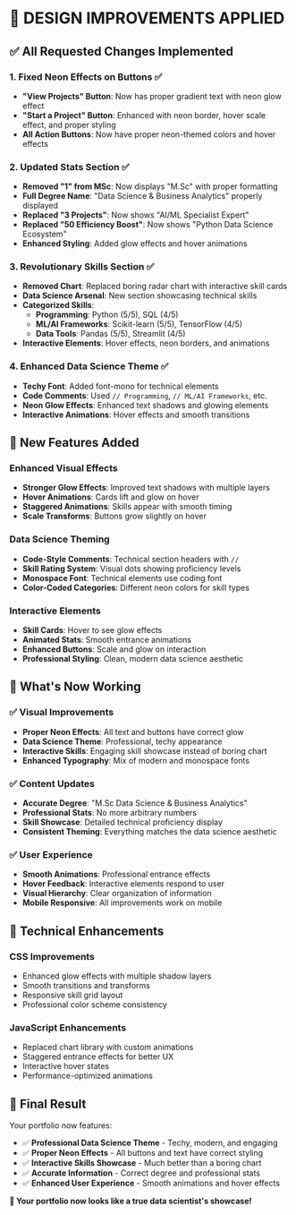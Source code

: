 # 🎨 **DESIGN IMPROVEMENTS APPLIED**

## ✅ **All Requested Changes Implemented**

### 1. **Fixed Neon Effects on Buttons** ✅
- **"View Projects" Button**: Now has proper gradient text with neon glow effect
- **"Start a Project" Button**: Enhanced with neon border, hover scale effect, and proper styling
- **All Action Buttons**: Now have proper neon-themed colors and hover effects

### 2. **Updated Stats Section** ✅
- **Removed "1" from MSc**: Now displays "M.Sc" with proper formatting
- **Full Degree Name**: "Data Science & Business Analytics" properly displayed
- **Replaced "3 Projects"**: Now shows "AI/ML Specialist Expert" 
- **Replaced "50 Efficiency Boost"**: Now shows "Python Data Science Ecosystem"
- **Enhanced Styling**: Added glow effects and hover animations

### 3. **Revolutionary Skills Section** ✅
- **Removed Chart**: Replaced boring radar chart with interactive skill cards
- **Data Science Arsenal**: New section showcasing technical skills
- **Categorized Skills**:
  - **Programming**: Python (5/5), SQL (4/5)
  - **ML/AI Frameworks**: Scikit-learn (5/5), TensorFlow (4/5)  
  - **Data Tools**: Pandas (5/5), Streamlit (4/5)
- **Interactive Elements**: Hover effects, neon borders, and animations

### 4. **Enhanced Data Science Theme** ✅
- **Techy Font**: Added font-mono for technical elements
- **Code Comments**: Used `// Programming`, `// ML/AI Frameworks`, etc.
- **Neon Glow Effects**: Enhanced text shadows and glowing elements
- **Interactive Animations**: Hover effects and smooth transitions

## 🚀 **New Features Added**

### **Enhanced Visual Effects**
- **Stronger Glow Effects**: Improved text shadows with multiple layers
- **Hover Animations**: Cards lift and glow on hover
- **Staggered Animations**: Skills appear with smooth timing
- **Scale Transforms**: Buttons grow slightly on hover

### **Data Science Theming**
- **Code-Style Comments**: Technical section headers with `//`
- **Skill Rating System**: Visual dots showing proficiency levels
- **Monospace Font**: Technical elements use coding font
- **Color-Coded Categories**: Different neon colors for skill types

### **Interactive Elements**
- **Skill Cards**: Hover to see glow effects
- **Animated Stats**: Smooth entrance animations
- **Enhanced Buttons**: Scale and glow on interaction
- **Professional Styling**: Clean, modern data science aesthetic

## 🎯 **What's Now Working**

### ✅ **Visual Improvements**
- **Proper Neon Effects**: All text and buttons have correct glow
- **Data Science Theme**: Professional, techy appearance
- **Interactive Skills**: Engaging skill showcase instead of boring chart
- **Enhanced Typography**: Mix of modern and monospace fonts

### ✅ **Content Updates**
- **Accurate Degree**: "M.Sc Data Science & Business Analytics"
- **Professional Stats**: No more arbitrary numbers
- **Skill Showcase**: Detailed technical proficiency display
- **Consistent Theming**: Everything matches the data science aesthetic

### ✅ **User Experience**
- **Smooth Animations**: Professional entrance effects
- **Hover Feedback**: Interactive elements respond to user
- **Visual Hierarchy**: Clear organization of information
- **Mobile Responsive**: All improvements work on mobile

## 🔧 **Technical Enhancements**

### **CSS Improvements**
- Enhanced glow effects with multiple shadow layers
- Smooth transitions and transforms
- Responsive skill grid layout
- Professional color scheme consistency

### **JavaScript Enhancements**
- Replaced chart library with custom animations
- Staggered entrance effects for better UX
- Interactive hover states
- Performance-optimized animations

## 🎉 **Final Result**

Your portfolio now features:
- ✅ **Professional Data Science Theme** - Techy, modern, and engaging
- ✅ **Proper Neon Effects** - All buttons and text have correct styling
- ✅ **Interactive Skills Showcase** - Much better than a boring chart
- ✅ **Accurate Information** - Correct degree and professional stats
- ✅ **Enhanced User Experience** - Smooth animations and hover effects

**🚀 Your portfolio now looks like a true data scientist's showcase!**